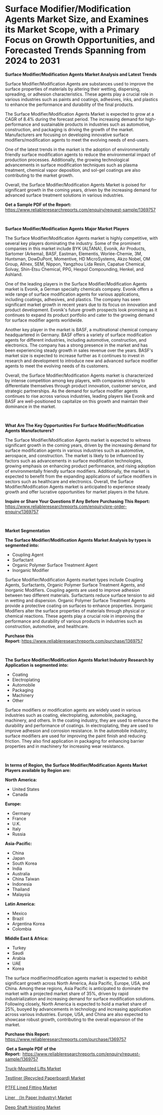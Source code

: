 <p><h1>Surface Modifier/Modification Agents Market Size, and Examines its Market Scope, with a Primary Focus on Growth Opportunities, and Forecasted Trends Spanning from 2024 to 2031</h1></p><p><strong>Surface Modifier/Modification Agents Market Analysis and Latest Trends</strong></p>
<p><p>Surface Modifier/Modification Agents are substances used to improve the surface properties of materials by altering their wetting, dispersing, spreading, or adhesion characteristics. These agents play a crucial role in various industries such as paints and coatings, adhesives, inks, and plastics to enhance the performance and durability of the final products.</p><p>The Surface Modifier/Modification Agents Market is expected to grow at a CAGR of 8.4% during the forecast period. The increasing demand for high-performance and sustainable products in industries such as automotive, construction, and packaging is driving the growth of the market. Manufacturers are focusing on developing innovative surface modifiers/modification agents to meet the evolving needs of end-users.</p><p>One of the latest trends in the market is the adoption of environmentally friendly surface modification agents to reduce the environmental impact of production processes. Additionally, the growing technological advancements in surface modification techniques such as plasma treatment, chemical vapor deposition, and sol-gel coatings are also contributing to the market growth.</p><p>Overall, the Surface Modifier/Modification Agents Market is poised for significant growth in the coming years, driven by the increasing demand for advanced surface treatment solutions in various industries.</p></p>
<p><strong>Get a Sample PDF of the Report:&nbsp;</strong> <a href="https://www.reliableresearchreports.com/enquiry/request-sample/1369757">https://www.reliableresearchreports.com/enquiry/request-sample/1369757</a></p>
<p>&nbsp;</p>
<p><strong>Surface Modifier/Modification Agents Major Market Players</strong></p>
<p><p>The Surface Modifier/Modification Agents market is highly competitive, with several key players dominating the industry. Some of the prominent companies in this market include BYK (ALTANA), Evonik, Air Products, Sartomer (Arkema), BASF, Eastman, Elementis, Worlée-Chemie, 3M, Huntsman, DowDuPont, Momentive, HD MicroSystems, Akzo Nobel, OM Group, Allnex, SEM, Nippon, Yangzhou Lida Resin, Capatue Chemical, Solvay, Shin-Etsu Chemical, PPG, Hexpol Compounding, Henkel, and Ashland.</p><p>One of the leading players in the Surface Modifier/Modification Agents market is Evonik, a German specialty chemicals company. Evonik offers a wide range of surface modification agents for various applications, including coatings, adhesives, and plastics. The company has seen significant market growth in recent years due to its focus on innovation and product development. Evonik's future growth prospects look promising as it continues to expand its product portfolio and cater to the growing demand for surface modifier agents worldwide.</p><p>Another key player in the market is BASF, a multinational chemical company headquartered in Germany. BASF offers a variety of surface modification agents for different industries, including automotive, construction, and electronics. The company has a strong presence in the market and has been experiencing steady growth in sales revenue over the years. BASF's market size is expected to increase further as it continues to invest in research and development to introduce new and advanced surface modifier agents to meet the evolving needs of its customers.</p><p>Overall, the Surface Modifier/Modification Agents market is characterized by intense competition among key players, with companies striving to differentiate themselves through product innovation, customer service, and strategic partnerships. As the demand for surface modifier agents continues to rise across various industries, leading players like Evonik and BASF are well-positioned to capitalize on this growth and maintain their dominance in the market.</p></p>
<p>&nbsp;</p>
<p><strong>What Are The Key Opportunities For Surface Modifier/Modification Agents Manufacturers?</strong></p>
<p><p>The Surface Modifier/Modification Agents market is expected to witness significant growth in the coming years, driven by the increasing demand for surface modification agents in various industries such as automotive, aerospace, and construction. The market is likely to be influenced by factors such as advancements in surface modification technologies, growing emphasis on enhancing product performance, and rising adoption of environmentally friendly surface modifiers. Additionally, the market is expected to benefit from the expanding applications of surface modifiers in sectors such as healthcare and electronics. Overall, the Surface Modifier/Modification Agents market is anticipated to experience steady growth and offer lucrative opportunities for market players in the future.</p></p>
<p><strong>Inquire or Share Your Questions If Any Before Purchasing This Report:</strong> <a href="https://www.reliableresearchreports.com/enquiry/pre-order-enquiry/1369757">https://www.reliableresearchreports.com/enquiry/pre-order-enquiry/1369757</a></p>
<p>&nbsp;</p>
<p><strong>Market Segmentation</strong></p>
<p><strong>The Surface Modifier/Modification Agents Market Analysis by types is segmented into:</strong></p>
<p><ul><li>Coupling Agent</li><li>Surfactant</li><li>Organic Polymer Surface Treatment Agent</li><li>Inorganic Modifier</li></ul></p>
<p><p>Surface Modifier/Modification Agents market types include Coupling Agents, Surfactants, Organic Polymer Surface Treatment Agents, and Inorganic Modifiers. Coupling agents are used to improve adhesion between two different materials. Surfactants reduce surface tension to aid in wetting and dispersion. Organic Polymer Surface Treatment Agents provide a protective coating on surfaces to enhance properties. Inorganic Modifiers alter the surface properties of materials through physical or chemical reactions. These agents play a crucial role in improving the performance and durability of various products in industries such as construction, automotive, and healthcare.</p></p>
<p><strong>Purchase this Report:&nbsp;</strong><a href="https://www.reliableresearchreports.com/purchase/1369757">https://www.reliableresearchreports.com/purchase/1369757</a></p>
<p>&nbsp;</p>
<p><strong>The Surface Modifier/Modification Agents Market Industry Research by Application is segmented into:</strong></p>
<p><ul><li>Coating</li><li>Electroplating</li><li>Automobile</li><li>Packaging</li><li>Machinery</li><li>Other</li></ul></p>
<p><p>Surface modifiers or modification agents are widely used in various industries such as coating, electroplating, automobile, packaging, machinery, and others. In the coating industry, they are used to enhance the durability and performance of coatings. In electroplating, they are used to improve adhesion and corrosion resistance. In the automobile industry, surface modifiers are used for improving the paint finish and reducing friction. They also find application in packaging for enhancing barrier properties and in machinery for increasing wear resistance.</p></p>
<p>&nbsp;</p>
<p><strong>In terms of Region, the Surface Modifier/Modification Agents Market Players available by Region are:</strong></p>
<p>
    <p> <strong> North America: </strong>
        <ul>
            <li>United States</li>
            <li>Canada</li>
        </ul>
        </p> 
    <p> <strong> Europe: </strong>
        <ul>
            <li>Germany</li>
            <li>France</li>
            <li>U.K.</li>
            <li>Italy</li>
            <li>Russia</li>
        </ul>
        </p> 
    <p> <strong> Asia-Pacific: </strong>
        <ul>
            <li>China</li>
            <li>Japan</li>
            <li>South Korea</li>
            <li>India</li>
            <li>Australia</li>
            <li>China Taiwan</li>
            <li>Indonesia</li>
            <li>Thailand</li>
            <li>Malaysia</li>
        </ul>
        </p> 
    <p> <strong> Latin America: </strong>
        <ul>
            <li>Mexico</li>
            <li>Brazil</li>
            <li>Argentina Korea</li>
            <li>Colombia</li>
        </ul>
        </p> 
    <p> <strong> Middle East & Africa: </strong>
        <ul>
            <li>Turkey</li>
            <li>Saudi</li>
            <li>Arabia</li>
            <li>UAE</li>
            <li>Korea</li>
        </ul>
    </p>
    </p>
<p><p>The surface modifier/modification agents market is expected to exhibit significant growth across North America, Asia Pacific, Europe, USA, and China. Among these regions, Asia Pacific is anticipated to dominate the market with a projected market share of 35%, driven by rapid industrialization and increasing demand for surface modification solutions. Following closely, North America is expected to hold a market share of 25%, buoyed by advancements in technology and increasing application across various industries. Europe, USA, and China are also expected to showcase robust growth, contributing to the overall expansion of the market.</p></p>
<p><strong>Purchase this Report: </strong><a href="https://www.reliableresearchreports.com/purchase/1369757">https://www.reliableresearchreports.com/purchase/1369757</a></p>
<p>&nbsp;<strong>Get a Sample PDF of the Report:&nbsp;&nbsp;</strong><a href="https://www.reliableresearchreports.com/enquiry/request-sample/1369757">https://www.reliableresearchreports.com/enquiry/request-sample/1369757</a></p>
<p><strong></strong></p>
<p><p><a href="https://medium.com/@akeembayer2019/truck-mounted-lifts-market-competitive-analysis-market-trends-and-forecast-to-2031-985dd5049ab3">Truck-Mounted Lifts Market</a></p><p><a href="https://github.com/rahu1505/Market-Research-Report-List-2/blob/main/testliner-recycled-paperboard-market.md">Testliner (Recycled Paperboard) Market</a></p><p><a href="https://medium.com/p/ff7e55aff8af/edit">PTFE Lined Fitting Market</a></p><p><a href="https://github.com/AKSHATREPORTPRIME/Market-Research-Report-List-3/blob/main/liner-in-paper-industry-market.md">Liner （In Paper Industry) Market</a></p><p><a href="https://medium.com/@akeembayer2019/deep-shaft-hoisting-nbsp-market-focuses-on-market-share-size-and-projected-forecast-till-2031-e3bc5c5322cf">Deep Shaft Hoisting Market</a></p></p>